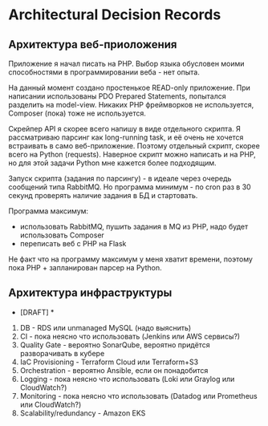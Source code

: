 # Architectural Decision Records

## Архитектура веб-приоложения

Приложение я начал писать на PHP. Выбор языка обусловен моими способностями в программировании веба - нет опыта. 

На данный момент создано простенькое READ-only приложение. При написании использованы PDO Prepared Statements, попытался разделить на model-view. Никаких PHP фреймворков не используется, Composer (пока) тоже не используется.

Скрейпер API я скорее всего напишу в виде отдельного скрипта. Я рассматриваю парсинг как long-running task, и её очень не хочется встраивать в само веб-приложение. Поэтому отдельный скрипт, скорее всего на Python (requests). Наверное скрипт можно написать и на PHP, но для этой задачи Python мне кажется более подходящим. 

Запуск скрипта (задания по парсингу) - в идеале через очередь сообщений типа RabbitMQ. Но программа минимум - по cron раз в 30 секунд проверять наличие задания в БД и стартовать. 

Программа максимум:
- использовать RabbitMQ, пушить задания в MQ из PHP, надо будет использовать Composer
- переписать веб с PHP на Flask 

Не факт что на программу максимум у меня хватит времени, поэтому пока PHP + запланирован парсер на Python. 

## Архитектура инфраструктуры

* [DRAFT] * 

1. DB - RDS или unmanaged MySQL (надо выяснить)
1. CI - пока неясно что использовать (Jenkins или AWS сервисы?)
1. Quality Gate - вероятно SonarQube, вероятно придётся разворачивать в кубере
1. IaC Provisioning - Terraform Cloud или Terraform+S3
1. Orchestration - вероятно Ansible, если он понадобится
1. Logging - пока неясно что использовать (Loki или Graylog или CloudWatch?)
1. Monitoring - пока неясно что использовать (Datadog или Prometheus или CloudWatch?)
1. Scalability/redundancy - Amazon EKS
